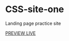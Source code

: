 # CSS-site-one
Landing page practice site

<a href="https://maele.github.io/CSS-site-one/">PREVIEW LIVE</a>
